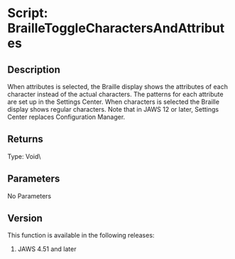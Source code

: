 # Script: BrailleToggleCharactersAndAttributes

## Description

When attributes is selected, the Braille display shows the attributes of
each character instead of the actual characters. The patterns for each
attribute are set up in the Settings Center. When characters is selected
the Braille display shows regular characters. Note that in JAWS 12 or
later, Settings Center replaces Configuration Manager.

## Returns

Type: Void\

## Parameters

No Parameters

## Version

This function is available in the following releases:

1.  JAWS 4.51 and later
